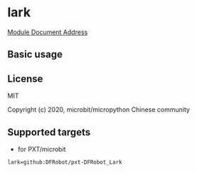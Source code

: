 # lark

[]()

[Module Document Address]()

## Basic usage


## License

MIT

Copyright (c) 2020, microbit/micropython Chinese community  

## Supported targets

* for PXT/microbit


```package
lark=github:DFRobot/pxt-DFRobot_Lark
```



